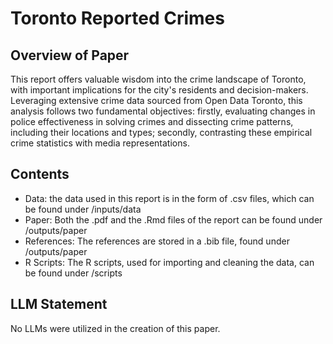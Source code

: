 # Toronto Reported Crimes

## Overview of Paper

This report offers valuable wisdom into the crime landscape of Toronto, with important implications for the city's residents and decision-makers. Leveraging extensive crime data sourced from Open Data Toronto, this analysis follows two fundamental objectives: firstly, evaluating changes in police effectiveness in solving crimes and dissecting crime patterns, including their locations and types; secondly, contrasting these empirical crime statistics with media representations.

## Contents

- Data: the data used in this report is in the form of .csv files, which can be found under /inputs/data
- Paper: Both the .pdf and the .Rmd files of the report can be found under /outputs/paper
- References: The references are stored in a .bib file, found under /outputs/paper
- R Scripts: The R scripts, used for importing and cleaning the data, can be found under /scripts 

## LLM Statement
No LLMs were utilized in the creation of this paper.

